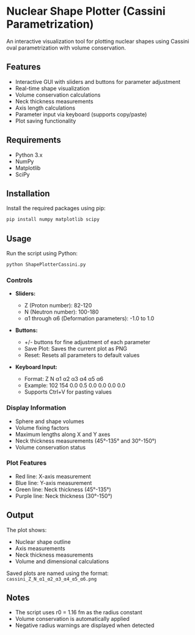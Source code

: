 # Nuclear Shape Plotter (Cassini Parametrization)

An interactive visualization tool for plotting nuclear shapes using Cassini oval parametrization with volume conservation.

## Features

- Interactive GUI with sliders and buttons for parameter adjustment
- Real-time shape visualization
- Volume conservation calculations
- Neck thickness measurements
- Axis length calculations
- Parameter input via keyboard (supports copy/paste)
- Plot saving functionality

## Requirements

- Python 3.x
- NumPy
- Matplotlib
- SciPy

## Installation

Install the required packages using pip:

```bash
pip install numpy matplotlib scipy
```

## Usage

Run the script using Python:

```bash
python ShapePlotterCassini.py
```

### Controls

- **Sliders:**
  - Z (Proton number): 82-120
  - N (Neutron number): 100-180
  - α1 through α6 (Deformation parameters): -1.0 to 1.0

- **Buttons:**
  - +/- buttons for fine adjustment of each parameter
  - Save Plot: Saves the current plot as PNG
  - Reset: Resets all parameters to default values

- **Keyboard Input:**
  - Format: Z N α1 α2 α3 α4 α5 α6
  - Example: 102 154 0.0 0.5 0.0 0.0 0.0 0.0
  - Supports Ctrl+V for pasting values

### Display Information

- Sphere and shape volumes
- Volume fixing factors
- Maximum lengths along X and Y axes
- Neck thickness measurements (45°-135° and 30°-150°)
- Volume conservation status

### Plot Features

- Red line: X-axis measurement
- Blue line: Y-axis measurement
- Green line: Neck thickness (45°-135°)
- Purple line: Neck thickness (30°-150°)

## Output

The plot shows:
- Nuclear shape outline
- Axis measurements
- Neck thickness measurements
- Volume and dimensional calculations

Saved plots are named using the format:
`cassini_Z_N_α1_α2_α3_α4_α5_α6.png`

## Notes

- The script uses r0 = 1.16 fm as the radius constant
- Volume conservation is automatically applied
- Negative radius warnings are displayed when detected
